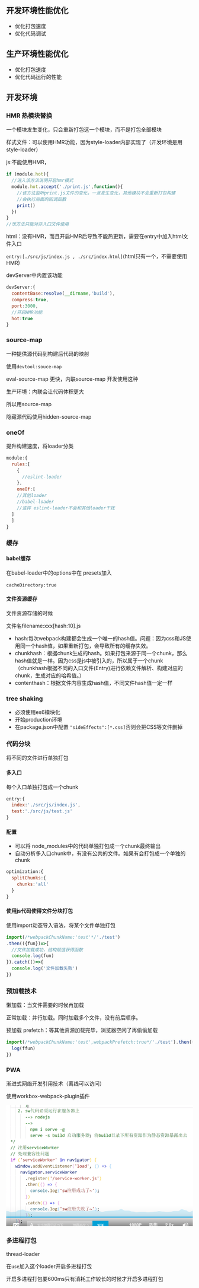## 开发环境性能优化

- 优化打包速度
- 优化代码调试

## 生产环境性能优化

- 优化打包速度
- 优化代码运行的性能

## 开发环境

### HMR 热模块替换

一个模块发生变化，只会重新打包这一个模块，而不是打包全部模块

样式文件：可以使用HMR功能，因为style-loader内部实现了（开发环境是用style-loader）

js:不能使用HMR，

```js
if (module.hot){
  //进入该方法说明开启hmr模式
  module.hot.accept('./print.js',function(){
    //该方法监听print.js文件的变化，一旦发生变化，其他模块不会重新打包构建
    //会执行后面的回调函数
    print()
  })
}
//改方法只能对非入口文件使用
```



html：没有HMR，而且开启HMR后导致不能热更新，需要在entry中加入html文件入口

`entry:[./src/js/index.js , ./src/index.html]`(html只有一个，不需要使用HMR)

devServer中内置该功能 

```js
devServer:{
  contentBase:resolve(__dirname,'build'),
  compress:true,
  port:3000,
  //开启HMR功能
  hot:true
}
```

### source-map

一种提供源代码到构建后代码的映射

使用`devtool:souce-map`

eval-source-map 更快，内联source-map 开发使用这种

生产环境：内联会让代码体积更大

所以用source-map

隐藏源代码使用hidden-source-map

### oneOf

提升构建速度，将loader分类

```js
module:{
  rules:[
    {
      //eslint-loader
    },
    oneOf:[
    //其他loader
    //babel-loader
    //这样 eslint-loader不会和其他loader干扰
  ]
  ]
}
```

### 缓存

#### babel缓存

在babel-loader中的options中在 presets加入

`cacheDirectory:true`

#### 文件资源缓存

文件资源存储的时候

文件名filename:xxx[hash:10].js

- hash:每次webpack构建都会生成一个唯一的hash值。问题：因为css和JS使用同一个hash值，如果重新打包，会导致所有的缓存失效。
- chunkhash：根据chunk生成的hash。如果打包来源于同一个chunk，那么hash值就是一样。因为css是js中被引入的，所以属于一个chunk（chunkhash根据不同的入口文件(Entry)进行依赖文件解析、构建对应的chunk，生成对应的哈希值。）
- contenthash：根据文件内容生成hash值，不同文件hash值一定一样

### tree shaking

- 必须使用es6模块化
- 开始production环境
- 在package.json中配置 `"sideEffects":[*.css]`否则会把CSS等文件删掉

### 代码分块

将不同的文件进行单独打包

#### 多入口

每个入口单独打包成一个chunk

```js
entry:{
  index:'./src/js/index.js',
  test:'./src/js/test.js'
}
```

#### 配置

- 可以将 node_modules中的代码单独打包成一个chunk最终输出
- 自动分析多入口chunk中，有没有公共的文件。如果有会打包成一个单独的chunk

```js
optimization:{
  splitChunks:{
    chunks:'all'
  }
}
```

#### 使用js代码使得文件分块打包

使用import动态导入语法，将某个文件单独打包

```js
import(/*webpackChunkName:'test'*/'./test')
.then(({fun})=>{
  //文件加载成功，结构赋值获得函数
  console.log(fun)
}).catch(()=>{
  console.log('文件加载失败')
})
```

### 预加载技术

懒加载：当文件需要的时候再加载

正常加载：并行加载。同时加载多个文件，没有前后顺序。

预加载 prefetch：等其他资源加载完毕，浏览器空闲了再偷偷加载

```js
import(/*webpackChunkName:'test',webpackPrefetch:true*/'./test').then(({fun})=>{
  log(ffun)
})
```

### PWA

渐进式网络开发引用技术（离线可以访问）

使用workbox-webpack-plugin插件

![image-20201012105319013](14.webpack性能优化.assets/image-20201012105319013.png)

### 多进程打包

thread-loader

在`use`加入这个loader开启多进程打包

开启多进程打包要600ms只有消耗工作较长的时候才开启多进程打包



